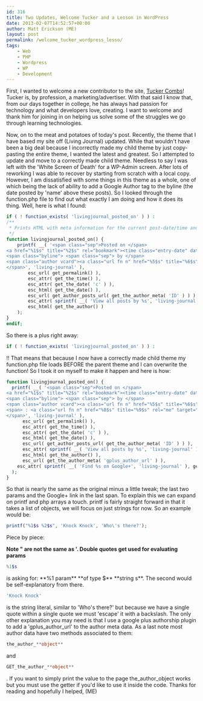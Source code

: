 ```yaml
---
id: 316
title: Two Updates, Welcome Tucker and a Lesson in WordPress
date: 2013-02-07T14:52:57+00:00
author: Matt Erickson (ME)
layout: post
permalink: /welcome_tucker_wordpress_lesso/
tags:
	- Web
  	- PHP
  	- Wordpress
  	- WP
	- Development
---
```

First, I wanted to welcome a new contributor to the site, [Tucker Combs](/author/tucker-combs/ "Welcome Tucker Combs")! Tucker is, by profession, a marketing/advertiser. With that said I know that, from our days together in college, he has always had passion for technology and what developers love, creating. I want to welcome and thank him for joining in on helping us solve some of the struggles we go through learning technologies.  
  
Now, on to the meat and potatoes of today's post. Recently, the theme that I have based my site off (Living Journal) updated. While that wouldn't have been a big deal because I incorrectly made my child theme by just copy-pasting the entire theme, I wanted the latest and greatest. So I attempted to update and move to a correctly made child theme. Needless to say I was left with the 'White Screen of Death' for a WP-Admin screen. After lots of reworking I was able to recover by starting from scratch with a local copy. However, I am dissatisfied with some things in this theme as a whole, one of which being the lack of ability to add a Google Author tag to the byline (the date posted by 'name' above these posts). So I looked through the function.php file to find out what exactly I am doing and how it does its thing. Well, here is what I found: 

``` php
if ( ! function_exists( 'livingjournal_posted_on' ) ) :
/**
 * Prints HTML with meta information for the current post-date/time and author.
 */
function livingjournal_posted_on() {
	printf( __( '<span class="sep">Posted on </span>
<a href="%1$s" title="%2$s" rel="bookmark"><time class="entry-date" datetime="%3$s">%4$s</time></a>
<span class="byline"> <span class="sep"> by </span>
<span class="author vcard"><a class="url fn n" href="%5$s" title="%6$s" rel="author">%7$s</a></span>
</span>', 'living-journal' ),
		esc_url( get_permalink() ),
		esc_attr( get_the_time() ),
		esc_attr( get_the_date( 'c' ) ),
		esc_html( get_the_date() ),
		esc_url( get_author_posts_url( get_the_author_meta( 'ID' ) ) ),
		esc_attr( sprintf( __( 'View all posts by %s', 'living-journal' ), get_the_author() ) ),
		esc_html( get_the_author() )
	);
}
endif;
```
 So there is a plus right away: 

``` php
if ( ! function_exists( 'livingjournal_posted_on' ) ) : 
```
!! That means that because I now have a correctly made child theme my function.php file loads BEFORE the parent theme and I can overwrite the function! So I took it on myself to make it happen and here is how: 

``` php
function livingjournal_posted_on() {
  printf( __( '<span class="sep">Posted on </span>
<a href="%1$s" title="%2$s" rel="bookmark"><time class="entry-date" datetime="%3$s">%4$s</time></a>
<span class="byline"> <span class="sep"> by </span>
<span class="author vcard"><a class="url fn n" href="%5$s" title="%6$s" rel="author">%7$s</a></span>
<span> : <a class="url fn n" href="%8$s" title="%9$s" rel="me" target="_blank">Google+</a></span>
</span>', 'living-journal' ),
	  esc_url( get_permalink() ),
	  esc_attr( get_the_time() ),
	  esc_attr( get_the_date( 'c' ) ),
	  esc_html( get_the_date() ),
	  esc_url( get_author_posts_url( get_the_author_meta( 'ID' ) ) ),
	  esc_attr( sprintf( __( 'View all posts by %s', 'living-journal' ), get_the_author() ) ),
	  esc_html( get_the_author() ),
	  esc_url( get_the_author_meta( 'gplus_author_url' ) ),
    esc_attr( sprintf( __( 'Find %s on Google+', 'living-journal' ), get_the_author() ) )
  );
}
```
So that is nearly the same as the original minus a little tweak; the last two params and the Google+ link in the last span. To explain this we can expand on printf and php arrays a touch. printf is fairly straight forward in that it takes a list of objects, we will focus on just strings for now. So an example would be: 

``` php
printf("%1$s %2$s", 'Knock Knock', 'Who\'s there?');
```
Piece by piece: 

**Note " are not the same as '. Double quotes get used for evaluating params** 

``` php
%1$s
```
 is asking for: \*\*%1 param\*\* \*\*of type $\*\* \*\*string s\*\*. The second would be self-explanatory from there. 

``` php
'Knock Knock'
```
 is the string literal, similar to 'Who\'s there?' but because we have a single quote within a single quote we must 'escape' it with a backslash. The only other explanation you may need is that I use a google plus authorship plugin to add a 'gplus\_author\_url' to the author meta data. As a last note most author data have two methods associated to them: 

``` php
the_author_**object**
```
 and 

``` php
GET_the_author_**object**
```
. If you want to simply print the value to the page the\_author\_object works but you must use the getter if you'd like to use it inside the code. Thanks for reading and hopefully I helped, (ME)